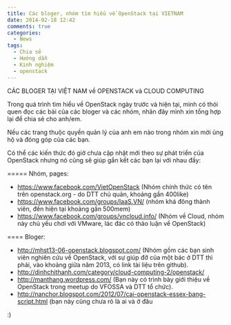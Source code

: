 ```yaml
---
title: Các bloger, nhóm tìm hiểu về OpenStack tại VIETNAM
date: 2014-02-18 12:42
comments: true
categories:
  - News
tags:
  - Chia sẻ
  - Hướng dẫn
  - Kinh nghiệm
  - openstack
---
```

CÁC BLOGER TẠI VIỆT NAM về OPENSTACK và CLOUD COMPUTING

Trong quá trình tìm hiểu về OpenStack ngày trước và hiện tại, mình có thói quen đọc các bài của các bloger và các nhóm, nhân đây mình xin tổng hợp lại để chia sẻ cho anh/em.

Nếu các trang thuộc quyền quản lý của anh em nào trong nhóm xin mời ủng hộ và đóng góp của các bạn.<!--more-->

Có thể các kiến thức đó giờ chưa cập nhật mới theo sự phát triển của OpenStack nhưng nó cũng sẽ giúp gắn kết các bạn lại với nhau đấy:

=====
Nhóm, pages:
- https://www.facebook.com/VietOpenStack (Nhóm chính thức có tên trên openstack.org - do DTT chủ quản, khoảng gần 400like)
- https://www.facebook.com/groups/IaaS.VN/ (nhóm khá đông thành viên, đến hiện tại khoảng gần 500mem)
- https://www.facebook.com/groups/vncloud.info/ (Nhóm về Cloud, nhóm này chủ yếu chơi với VMware, lác đác có thảo luận về OpenStack)

====
Bloger:

- http://mhst13-06-openstack.blogspot.com/ (Nhóm gồm các bạn sinh viên nghiên cứu về OpenStack, với sự giúp đỡ của một bác ở DTT thì phải, vào khoảng giữa năm 2013, có link tài liệu trên github).
- http://dinhchithanh.com/category/cloud-computing-2/openstack/
- http://manthang.wordpress.com/ (Bạn này có trình bày giới thiệu về OpenStack trong meetup do VFOSSA và DTT tổ chức).
- http://nanchor.blogspot.com/2012/07/cai-openstack-essex-bang-script.html (bạn này cũng chưa rõ là ai và ở đâu

:)
